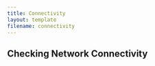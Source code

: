 ```yaml
---
title: Connectivity
layout: template
filename: connectivity
---
```


## Checking Network Connectivity

